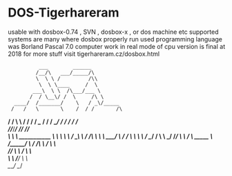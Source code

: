 # DOS-Tigerhareram
usable with dosbox-0.74 , SVN , dosbox-x , or dos machine etc
supported systems are many where dosbox properly run
used programming language was Borland Pascal 7.0
computer work in real mode of cpu
version is final at 2018
for more stuff visit tigerhareram.cz/dosbox.html



              ___        ______
             /__/\   ___/_____/\
             \  \ \ /         /\\
              \  \ \____     /  \
            ___\  \ \  /\___/___ \
           /  / \__\/ /  \     /\ \
      ____/  /_______/    \   / _\/_____
     /   /   \       \    /  / /       /\
  __/   /     \       \  /  / /       / _\__
 / /   /       \_______\/  / /       / /   /\
/_/___/___________________/ /_______/ /___/  \
\ \   \    ___________    \ \       \ \   \  /
 \_\   \  /          /\    \ \       \ \___\/
    \   \/          /  \    \ \       \  /
     \__/          /    \    \ \_______\/
       /__________/      \    \  /
       \   _____  \      /_____\/
        \ /    /\  \    /   \  \ \
         /____/  \  \  /     \  \ \
         \    \  /___\/       \  \ \
          \____\/              \__\/

